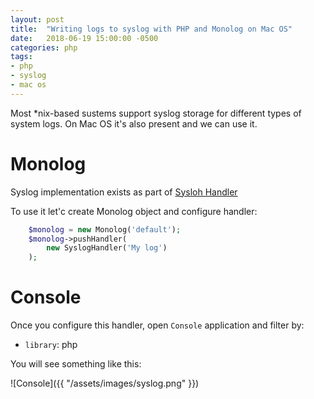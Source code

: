 ```yaml
---
layout: post
title:  "Writing logs to syslog with PHP and Monolog on Mac OS"
date:   2018-06-19 15:00:00 -0500
categories: php
tags:
- php
- syslog
- mac os
---
```


Most *nix-based sustems support syslog storage for different types of system logs.
On Mac OS it's also present and we can use it.

# Monolog

Syslog implementation exists as part of [Sysloh Handler](https://github.com/Seldaek/monolog/blob/master/src/Monolog/Handler/SyslogHandler.php)

To use it let'c create Monolog object and configure handler:

```php
    $monolog = new Monolog('default');
    $monolog->pushHandler(
        new SyslogHandler('My log')
    );
```

# Console

Once you configure this handler, open `Console` application and filter by:
- `library`: php

You will see something like this:

![Console]({{ "/assets/images/syslog.png" }})

